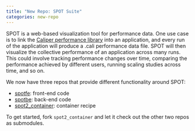 ```yaml
---
title: "New Repo: SPOT Suite"
categories: new-repo
---
```


SPOT is a web-based visualization tool for performance data. One use case is to link the [Caliper performance library](https://github.com/LLNL/Caliper) into an application, and every run of the application will produce a .cali performance data file. SPOT will then visualize the collective performance of an application across many runs. This could involve tracking performance changes over time, comparing the performance achieved by different users, running scaling studies across time, and so on.

We now have three repos that provide different functionality around SPOT:
- [spotfe](https://github.com/LLNL/spotfe): front-end code
- [spotbe](https://github.com/LLNL/spotbe): back-end code
- [spot2_container](https://github.com/LLNL/spot2_container): container recipe

To get started, fork `spot2_container` and let it check out the other two repos as submodules.
